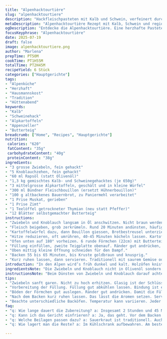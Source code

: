 ```yaml
---
title: "Alpenhacktourtière"
slug: "alpenhacktourtiere"
description: "Hackfleischpasteten mit Kalb und Schwein, verfeinert durch Kartoffeln aus der Region und Gewürze wie Muskatnuss und Zimt. Zwiebeln und Knoblauch im Walliser Olivenöl gedünstet. Teigboden aus Buttergebäck, knusprig gebacken bei mittlerer Hitze. Kartoffeln leicht zerfallend, Bindung durch altbackene Brotreste (Paniermehl) – klassisch Schweizer Alpenküche. Perfekt für Hüttenabende, wenn die Berge rufen und der Ofen Wärme gibt. Ohne Eier, ohne Milchprodukte, doch mit viel Geschmack. Ein Hauch Appenzeller im Gewürzmix bringt den besonderen Zug."
metaDescription: "Alpenhacktourtière Rezept mit Kalb, Schwein und regionalen Kartoffeln. Herzhaft, rustikal, perfekt für Hüttenabende in den Alpen"
ogDescription: "Entdecke die Alpenhacktourtière. Eine herzhafte Pastete mit Kalb und Schwein, feinen Kartoffeln und Gewürzen aus den Schweizer Alpen."
focusKeyphrase: "Alpenhacktourtière"
date: 2025-07-19
draft: false
image: alpenhacktourtiere.png
author: "Marlena"
prepTime: PT50M
cookTime: PT1H55M
totalTime: PT2H45M
recipeYield: 6 Stück
categories: ["Hauptgerichte"]
tags:
- "Alpenküche"
- "Herzhaft"
- "Hausmannskost"
- "Tradition"
- "Hüttenabend"
keywords:
- "Kalb"
- "Schweinehack"
- "Alpkartoffeln"
- "Appenzeller"
- "Butterteig"
breadcrumb: ["Home", "Recipes", "Hauptgerichte"]
nutrition: 
 calories: "620"
 fatContent: "35g"
 carbohydrateContent: "40g"
 proteinContent: "38g"
ingredients:
- "3 grosse Zwiebeln, fein gehackt"
- "5 Knoblauchzehen, fein gehackt"
- "60 ml Rapsöl (statt Olivenöl)"
- "1,3 kg gemischtes Kalb- und Schweinegehacktes (je 650g)"
- "3 mittelgrosse Alpkartoffeln, geschält und in kleine Würfel"
- "300 ml Bündner Fleischbouillon (ersetzt Hühnerbouillon)"
- "100 g altbackenes Bauernbrot, zu Paniermehl verarbeitet"
- "1 Prise Muskat, gerieben"
- "1 Prise Zimt"
- "1 Teelöffel getrockneter Thymian (neu statt Pfeffer)"
- "12 Blätter selbstgemachter Butterteig"
instructions:
- "Zwiebeln und Knoblauch langsam in Öl anschwitzen. Nicht braun werden lassen, sanft soll das."
- "Fleisch beigeben, grob zerkrümeln. Rund 20 Minuten andünsten, häufiger rühren, damit nichts klumpt. Salzen, dann Thymian, Muskat und Zimt reinmischen."
- "Kartoffelwürfel dazu, dann Bouillon giessen, Brotbestreusel unterziehen."
- "Hitze reduzieren, oft umrühren, 40-45 Minuten köcheln lassen. Kartoffeln sollen weich sein, langsam auflösen. Danach abkühlen lassen. Würzen neu prüfen."
- "Ofen unten auf 180° vorheizen. 6 runde Förmchen (22cm) mit Butterteig auslegen."
- "Füllung einfüllen, zweite Teigplatte obenauf. Ränder gut andrücken, mit Gabel oder Finger pittoresk formen."
- "Oben mittig kleine Öffnung schneiden für den Dampf."
- "Backen 55 bis 65 Minuten, bis Kruste goldbraun und knusprig."
- "Kurz ruhen lassen, dann servieren. Traditionell mit saurem Gemüse oder einem Apfel-Birnen-Chutney."
introduction: "In den Alpen wird’s früh dunkel und kalt. Holzöfen knistern, es riecht nach Käse und Brot. Da braucht’s etwas Sättigendes, das Energie gibt für den Bergtag. Kalb und Schwein aus dem Tal, Kartoffeln aus dem eigenen Garten. Zwiebeln, Knoblauch – das muss sachte gedünstet sein, nicht aufbrutzeln wie in der Stadt. Der Teig? Butterreich, aber mit der richtigen Struktur, die knuspert. Kein Schnickschnack, kein Firlefanz. Nur die Bergluft und der Duft von Muskat und Zimt, die drin stecken. Statt normalem Pfeffer wählt man wilden Thymian – passt besser zum rustikalen Charakter.  Diese Pasteten, sie erinnern an lange Schlittenfahrten und Hüttenabende. Die Zutaten aus dem Alpenraum, bodenständig, echt, ehrlich. Man kocht sie nicht nur fürs Essen sondern auch fürs Gefühl. "
ingredientsNote: "Die Zwiebeln und Knoblauch nicht in Olivenöl sondern im neutraleren Rapsöl anschwitzen – so bleibt der Eigengeschmack sanft und das ganze Gericht wirkt leichter. Gemischtes Hackfleisch eignet sich am besten: Kalb bringt Feinheit, Schwein die saftige Komponente. Wichtig sind frische Kartoffeln vom Bauernmarkt oder gar von der eigenen Alp – festkochend, damit sie nicht komplett zerfallen. Fleischbouillon aus gepökelten Bündner Fleischabschnitten gibt Tiefe ohne Überwürzung. Anstelle von klassischer Paniermehl aus Weissbrot nutze ich altbackenes Bauernbrot, von der Holzvogte her, das sorgt für Bindung und einen deftigen Crunch. Die Gewürze Muskat und Zimt gehören zu Schweizer Hackfleischgerichten, überraschend, aber das bringt Würze und Wärme. Thymian, wild gepflückt in den Bergen, gibt ein kräuteriges Aroma, das florale Noten einbringt und Pfeffer ersetzt."
instructionsNote: "Beim Dünsten von Zwiebeln und Knoblauch darauf achten, dass sie glasig bleiben, nicht braun – das ist der Schlüssel für ein feines Fundament. Nach dem Hinzufügen des Fleisches Hitze so regulieren, dass es nicht austrocknet. Das Einköcheln – dabei häufig rühren, besonders gegen Ende, wenn die Kartoffeln weich werden und anfangs zerfallen. Die Füllung soll cremig, aber nicht zu flüssig sein. Kühlung ist wichtig für bindende Textur, mindestens 4 Stunden, besser über Nacht. Vor dem Belegen mit dem Butterteig den Rand gut ausrollen, damit beim Verschliessen keine Lücken bleiben. Der kleine Schlitz in der Kruste sorgt für Dampfaustritt, sonst bläht sich die Teighaube wie ein Berggipfel auf. Backzeit prüfen, denn je nach Herd kann es variieren, aber eine schöne goldbraune Farbe signalisiert den richtigen Gargrad. Servieren warm, bestenfalls mit Sauerkraut oder einem fruchtigen Kompott – passt zur rustikalen Kraft der Alpenküche."
tips:
- "Zwiebeln sanft garen. Nicht zu hoch erhitzen. Glasig ist der Schlüssel. Sonst bitter. Butter ist wichtig bei Teig. Heimisch ist am besten. Der Teig muss knusprig werden. Am besten frisch zubereitet, leichter Geschmack."
- "Vorbereitung der Füllung. Füllung gut abkühlen lassen. Bindung ist essenziell. Kartoffeln sollten nicht zerfallen. Altbackenes Bauernbrot verleiht Crunch. Wichtig, frische Zutaten nutzen. Muskatnuss und Zimt sind klassische Gewürze."
- "Böden der Förmchen gut auslegen. Ränder gut andrücken. Damit die Füllung nicht rausläuft. kleine Dampföffnung ist wichtig. Sonst bläht sich alles auf. Backen bis goldbraun. Wärme ist entscheidend für das Gericht."
- "Nach dem Backen kurz ruhen lassen. Das lässt die Aromen setzen. Serviere mit Beilagen. Sauerkraut oder Chutney passen gut. Geschmackskombination verbessern. Probiere auch handgemachten Apfel-Birnen-Chutney. Variationen sind erlaubt und reichlich."
- "Beachte unterschiedliche Backöfen. Temperatur kann variieren. Jeder Herd ist anders. Am besten auf die Farbe achten. Goldbraun ist das Ziel. Immer wieder nachsehen, nicht auf die Uhr verlassen."
faq:
- "q: Wie lange dauert die Zubereitung? a: Insgesamt 2 Stunden und 45 Minuten. Vorbereitung, kochen, backen. Langsame Schritte sind wichtig. Man braucht Zeit."
- "q: Kann ich das Gericht einfrieren? a: Ja, das geht. Vor dem Backen einfrieren. Dann später backen, wenn du Hunger hast. Funktioniert gut für schnelle Mahlzeiten."
- "q: Welche Beilagen passen dazu? a: Sauerkraut ist traditionell. Auch ein Apfel-Birnen-Chutney ist toll. bietet viele Geschmackskombinationen. Oder einen frischen Salat."
- "q: Wie lagert man die Reste? a: Im Kühlschrank aufbewahren. Am besten in einer luftdichten Box. 2-3 Tage hält es sich gut. Wieder aufwärmen im Ofen für beste Textur."

---
```

